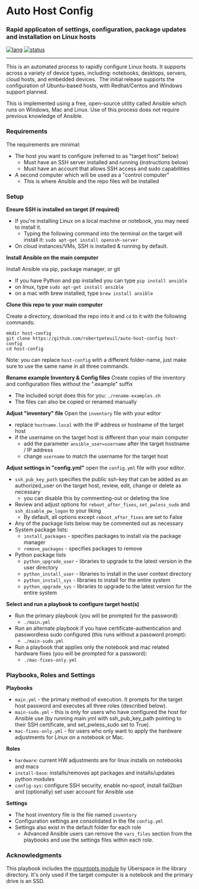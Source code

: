 # Auto Host Config
### Rapid applicaton of settings, configuration, package updates and installation on Linux hosts
[![lang](https://img.shields.io/badge/language-ansible-3572A5.svg?style=flat-square)](https://github.com/robertpeteuil/auto-host-config)
[![status](https://img.shields.io/badge/status-stable-brightgreen.svg?style=flat-square)](https://github.com/robertpeteuil/auto-host-config)

---

This is an automated process to rapidly configure Linux hosts.  It supports across a variety of device types, including: notebooks, desktops, servers, cloud hosts, and embedded devices.  The initial release supports the configuration of Ubuntu-based hosts, with Redhat/Centos and Windows support planned.

This is implemented using a free, open-source utility called Ansible which runs on Windows, Mac and Linux.  Use of this process does not require previous knowledge of Ansible. 

### Requirements
The requirements are minimal:
- The host you want to configure (referred to as "target host" below)
  - Must have an SSH server installed and running (instructions below)
  - Must have an account that allows SSH access and sudo capabilities
- A second computer which will be used as a "control computer"
  - This is where Ansible and the repo files will be installed

### Setup

**Ensure SSH is installed on target (if required)**
- If you're installing Linux on a local machine or notebook, you may need to install it.
  - Typing the following command into the terminal on the target will install it: `sudo apt-get install openssh-server`
- On cloud instances/VMs, SSH is installed & running by default.

**Install Ansible on the main computer**

Install Ansible via pip, package manager, or git
- If you have Python and pip installed you can type `pip install ansible`
- on linux, type `sudo apt-get install ansible`
- on a mac with brew installed, type `brew install ansible`

**Clone this repo to your main computer**

Create a directory, download the repo into it and `cd` to it with the following commands:

```
mkdir host-config
git clone https://github.com/robertpeteuil/auto-host-config host-config
cd host-config
```

Note: you can replace `host-config` with a different folder-name, just make sure to use the same name in all three commands.

**Rename example Inventory & Config files**
Create copies of the inventory and configuration files without the ".example" suffix
- The included script does this for you: `./rename-examples.sh`
- The files can also be copied or renamed manually

**Adjust "inventory" file**
Open the `inventory` file with your editor
- replace `hostname.local` with the IP address or hostname of the target host
- if the username on the target host is different than your main computer
  - add the parameter `ansible_user=username` after the target hostname / IP address
  - change `username` to match the username for the target host

**Adjust settings in "config.yml"**
open the `config.yml` file with your editor.
- `ssh_pub_key_path` specifies the public ssh-key that can be added as an authorized_user on the target host, review, edit, change or delete as necessary
  - you can disable this by commenting-out or deleting the line
- Review and adjust options for `reboot_after_fixes`, `set_pwless_sudo` and `ssh_disable_pw_logon` to your liking
  - By default, all options except `reboot_after_fixes` are set to False
- Any of the package lists below may be commented out as necessary
- System package lists:
  - `install_packages` - specifies packages to install via the package manager
  - `remove_packages` - specifies packages to remove
- Python package lists
  - `python_upgrade_user` - libraries to upgrade to the latest version in the user directory
  - `python_install_user` - libraries to install in the user context directory
  - `python_install_sys` - libraries to install for the entire system
  - `python_upgrade_sys` - libraries to upgrade to the latest version for the entire system

**Select and run a playbook to configure target host(s)**
- Run the primary playbook (you will be prompted for the password):
  - `./main.yml`
- Run an alternate playbook if you have certificate-authentication and passwordless sudo configured (this runs without a password prompt):
  - `./main-sudo.yml`
- Run a playbook that applies only the notebook and mac related hardware fixes (you will be prompted for a password):
  - `./mac-fixes-only.yml`


### Playbooks, Roles and Settings

**Playbooks**
- `main.yml` - the primary method of execution.  It prompts for the target host password and executes all three roles (described below).
- `main-sudo.yml` - this is only for users who have configured the host for Ansible use (by running main.yml with ssh_pub_key_path pointing to their SSH certificate, and set_pwless_sudo set to True).
- `mac-fixes-only.yml` - for users who only want to apply the hardware adjustments for Linux on a notebook or Mac.

**Roles**
- `hardware`: current HW adjustments are for linux installs on notebooks and macs
- `install-base`: installs/removes apt packages and installs/updates python modules
- `config-sys`: configure SSH security, enable no-spoof, install fail2ban and (optionally) set user account for Ansible use

**Settings**
- The host inventory file is the file named `inventory`
- Configuration settings are consolidated in the file `config.yml`
- Settings also exist in the default folder for each role
  - Advanced Ansible users can remove the `vars_files` section from the playbooks and use the settings files within each role.


### Acknowledgments

This playbook includes the [mountopts module](https://github.com/Uberspace/ansible-mountopts) by Uberspace in the library directory.  It's only used if the target computer is a notebook and the primary drive is an SSD.
